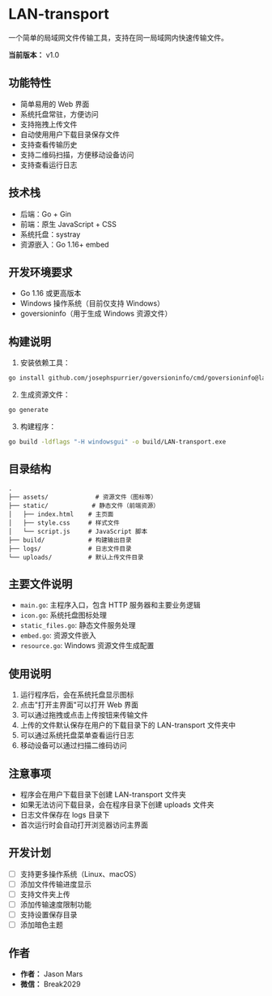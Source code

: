 # LAN-transport

一个简单的局域网文件传输工具，支持在同一局域网内快速传输文件。

**当前版本：** v1.0

## 功能特性

- 简单易用的 Web 界面
- 系统托盘常驻，方便访问
- 支持拖拽上传文件
- 自动使用用户下载目录保存文件
- 支持查看传输历史
- 支持二维码扫描，方便移动设备访问
- 支持查看运行日志

## 技术栈

- 后端：Go + Gin
- 前端：原生 JavaScript + CSS
- 系统托盘：systray
- 资源嵌入：Go 1.16+ embed

## 开发环境要求

- Go 1.16 或更高版本
- Windows 操作系统（目前仅支持 Windows）
- goversioninfo（用于生成 Windows 资源文件）

## 构建说明

1. 安装依赖工具：
```bash
go install github.com/josephspurrier/goversioninfo/cmd/goversioninfo@latest
```

2. 生成资源文件：
```bash
go generate
```

3. 构建程序：
```bash
go build -ldflags "-H windowsgui" -o build/LAN-transport.exe
```

## 目录结构

```
.
├── assets/             # 资源文件（图标等）
├── static/            # 静态文件（前端资源）
│   ├── index.html    # 主页面
│   ├── style.css     # 样式文件
│   └── script.js     # JavaScript 脚本
├── build/            # 构建输出目录
├── logs/             # 日志文件目录
└── uploads/          # 默认上传文件目录
```

## 主要文件说明

- `main.go`: 主程序入口，包含 HTTP 服务器和主要业务逻辑
- `icon.go`: 系统托盘图标处理
- `static_files.go`: 静态文件服务处理
- `embed.go`: 资源文件嵌入
- `resource.go`: Windows 资源文件生成配置

## 使用说明

1. 运行程序后，会在系统托盘显示图标
2. 点击"打开主界面"可以打开 Web 界面
3. 可以通过拖拽或点击上传按钮来传输文件
4. 上传的文件默认保存在用户的下载目录下的 LAN-transport 文件夹中
5. 可以通过系统托盘菜单查看运行日志
6. 移动设备可以通过扫描二维码访问

## 注意事项

- 程序会在用户下载目录下创建 LAN-transport 文件夹
- 如果无法访问下载目录，会在程序目录下创建 uploads 文件夹
- 日志文件保存在 logs 目录下
- 首次运行时会自动打开浏览器访问主界面

## 开发计划

- [ ] 支持更多操作系统（Linux、macOS）
- [ ] 添加文件传输进度显示
- [ ] 支持文件夹上传
- [ ] 添加传输速度限制功能
- [ ] 支持设置保存目录
- [ ] 添加暗色主题

## 作者

- **作者：** Jason Mars
- **微信：** Break2029